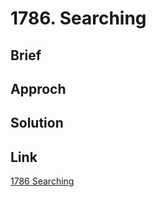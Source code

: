 # 1786. Searching  

## Brief  

## Approch  

## Solution  

## Link  
[1786 Searching](https://www.acmicpc.net/problem/1786)  